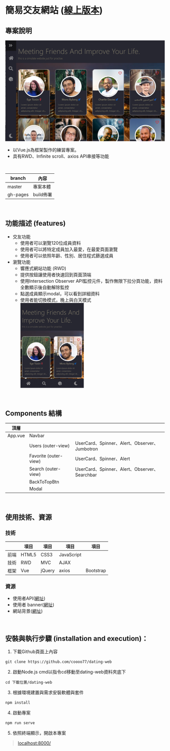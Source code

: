 # 簡易交友網站 ([線上版本](https://coooo77.github.io/dating-web/))

## 專案說明
<img src="./public/preview.png" width="600">

* 以Vue.js為框架製作的練習專案。
* 具有RWD、Infinite scroll、axios API串接等功能

<br>

|  branch  |   內容    | 
|----------|----------|
| master   | 專案本體   | 
| gh-pages | build佈署 |

<br>

## 功能描述 (features)
* 交友功能
  - 使用者可以瀏覽120位成員資料
  - 使用者可以將特定成員加入最愛，在最愛頁面瀏覽
  - 使用者可以依照年齡、性別、居住程式篩選成員
* 瀏覽功能
  - 響應式網站功能 (RWD)
  - 提供按鈕讓使用者快速回到頁面頂端
  - 使用Intersection Observer API監控元件，製作無限下拉分頁功能，資料全數顯示後自動解除監控
  - 點選成員顯示modal，可以看到詳細資料
  - 使用者能切換模式，晚上與白天模式 <br> <img src="./public/previewChangeMode.gif" width="200">

<br>

## Components 結構
| 頂層    |                          |                                                 |
|---------|--------------------------|-------------------------------------------------|
| App.vue | Navbar                   |                                                 |
|         | Users (outer-view)       | UserCard、Spinner、Alert、Observer、Jumbotron    |
|         | Favorite (outer-view)    | UserCard、Spinner、Alert                        |
|         | Search (outer-view)      | UserCard、Spinner、Alert、Observer、Searchbar    |
|         | BackToTopBtn             |                                                 |
|         | Modal                    |                                                 |  
  
<br>

## 使用技術、資源

### 技術
|      |  項目  |   項目  |    項目    |   項目      |
|------|--------|--------|------------|-------------|
| 前端 | HTML5  | CSS3   | JavaScript |             |
| 技術 | RWD    | MVC    | AJAX       |             |
| 框架 | Vue    | jQuery | axios      | Bootstrap   |

### 資源
* 使用者API([網址](https://randomuser.me/documentation))
* 使用者 banner([網址](https://picsum.photos/))
* 網站背景([網址](https://www.youtube.com/watch?v=0e4-OsxGrrM&ab_channel=NahokoSaito))
  
<br>

## 安裝與執行步驟 (installation and execution)：
1. 下載Github頁面上內容
```console
git clone https://github.com/coooo77/dating-web
```
2. 啟動Node.js cmd以指令cd移動至dating-web資料夾底下
```console
cd 下載位置/dating-web
```
3. 根據環境建置與需求安裝軟體與套件
```console
npm install
```
4. 啟動專案
```console
npm run serve
```
5. 依照終端顯示，開啟本專案
> [localhost:8000/](https://localhost:8000/)
